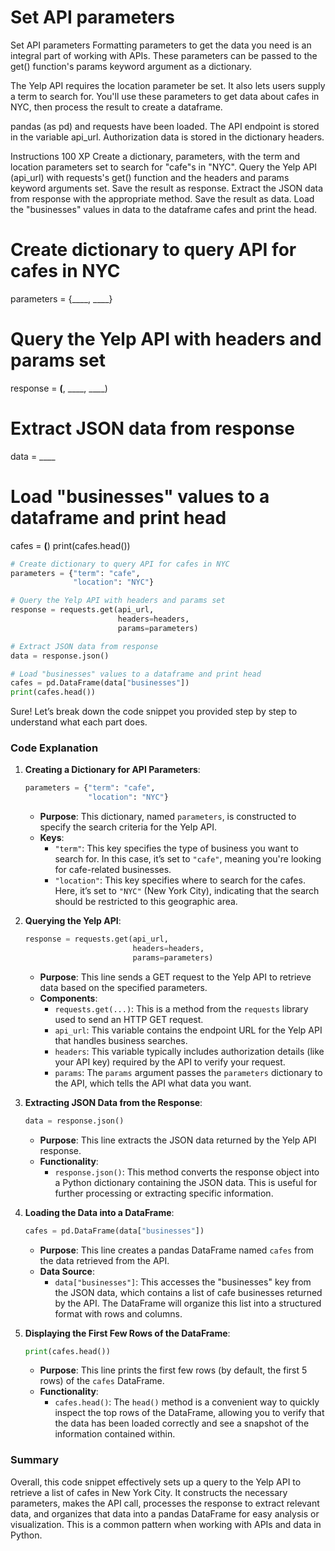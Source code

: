 # Set API parameters

Set API parameters
Formatting parameters to get the data you need is an integral part of working with APIs. These parameters can be passed to the get() function's params keyword argument as a dictionary.

The Yelp API requires the location parameter be set. It also lets users supply a term to search for. You'll use these parameters to get data about cafes in NYC, then process the result to create a dataframe.

pandas (as pd) and requests have been loaded. The API endpoint is stored in the variable api_url. Authorization data is stored in the dictionary headers.

Instructions
100 XP
Create a dictionary, parameters, with the term and location parameters set to search for "cafe"s in "NYC".
Query the Yelp API (api_url) with requests's get() function and the headers and params keyword arguments set. Save the result as response.
Extract the JSON data from response with the appropriate method. Save the result as data.
Load the "businesses" values in data to the dataframe cafes and print the head.

# Create dictionary to query API for cafes in NYC
parameters = {____,
          	  ____}

# Query the Yelp API with headers and params set
response = ____(____,
                ____,
                ____)

# Extract JSON data from response
data = ____

# Load "businesses" values to a dataframe and print head
cafes = ____(____)
print(cafes.head())


```py
# Create dictionary to query API for cafes in NYC
parameters = {"term": "cafe",
          	  "location": "NYC"}

# Query the Yelp API with headers and params set
response = requests.get(api_url, 
                        headers=headers, 
                        params=parameters)

# Extract JSON data from response
data = response.json()

# Load "businesses" values to a dataframe and print head
cafes = pd.DataFrame(data["businesses"])
print(cafes.head())


```

Sure! Let’s break down the code snippet you provided step by step to understand what each part does.

### Code Explanation

1. **Creating a Dictionary for API Parameters**:
   ```python
   parameters = {"term": "cafe",
                 "location": "NYC"}
   ```
   - **Purpose**: This dictionary, named `parameters`, is constructed to specify the search criteria for the Yelp API.
   - **Keys**:
     - `"term"`: This key specifies the type of business you want to search for. In this case, it’s set to `"cafe"`, meaning you're looking for cafe-related businesses.
     - `"location"`: This key specifies where to search for the cafes. Here, it’s set to `"NYC"` (New York City), indicating that the search should be restricted to this geographic area.

2. **Querying the Yelp API**:
   ```python
   response = requests.get(api_url, 
                           headers=headers, 
                           params=parameters)
   ```
   - **Purpose**: This line sends a GET request to the Yelp API to retrieve data based on the specified parameters.
   - **Components**:
     - `requests.get(...)`: This is a method from the `requests` library used to send an HTTP GET request.
     - `api_url`: This variable contains the endpoint URL for the Yelp API that handles business searches.
     - `headers`: This variable typically includes authorization details (like your API key) required by the API to verify your request.
     - `params`: The `params` argument passes the `parameters` dictionary to the API, which tells the API what data you want.

3. **Extracting JSON Data from the Response**:
   ```python
   data = response.json()
   ```
   - **Purpose**: This line extracts the JSON data returned by the Yelp API response.
   - **Functionality**:
     - `response.json()`: This method converts the response object into a Python dictionary containing the JSON data. This is useful for further processing or extracting specific information.

4. **Loading the Data into a DataFrame**:
   ```python
   cafes = pd.DataFrame(data["businesses"])
   ```
   - **Purpose**: This line creates a pandas DataFrame named `cafes` from the data retrieved from the API.
   - **Data Source**: 
     - `data["businesses"]`: This accesses the "businesses" key from the JSON data, which contains a list of cafe businesses returned by the API. The DataFrame will organize this list into a structured format with rows and columns.

5. **Displaying the First Few Rows of the DataFrame**:
   ```python
   print(cafes.head())
   ```
   - **Purpose**: This line prints the first few rows (by default, the first 5 rows) of the `cafes` DataFrame.
   - **Functionality**:
     - `cafes.head()`: The `head()` method is a convenient way to quickly inspect the top rows of the DataFrame, allowing you to verify that the data has been loaded correctly and see a snapshot of the information contained within.

### Summary

Overall, this code snippet effectively sets up a query to the Yelp API to retrieve a list of cafes in New York City. It constructs the necessary parameters, makes the API call, processes the response to extract relevant data, and organizes that data into a pandas DataFrame for easy analysis or visualization. This is a common pattern when working with APIs and data in Python.